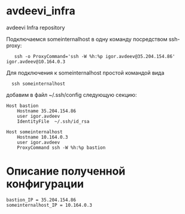 # avdeevi_infra
avdeevi Infra repository

 Подключаемся someinternalhost  в одну команду посредством  ssh-proxy:
```
   ssh -o ProxyCommand='ssh -W %h:%p igor.avdeev@35.204.154.86' igor.avdeev@10.164.0.3
```
 Для подключения к someinternalhost  простой командой вида 

```
  ssh someinternalhost
```

добавим в файл ~/.ssh/config следующую секцию:

```
Host bastion
    Hostname 35.204.154.86
    user igor.avdeev
    IdentityFile  ~/.ssh/id_rsa

Host someinternalhost
    Hostname 10.164.0.3
    user igor.avdeev
    ProxyCommand ssh -W %h:%p bastion       
```

# Описание полученной конфигурации
```
bastion_IP = 35.204.154.86
someinternalhost_IP = 10.164.0.3 
```

